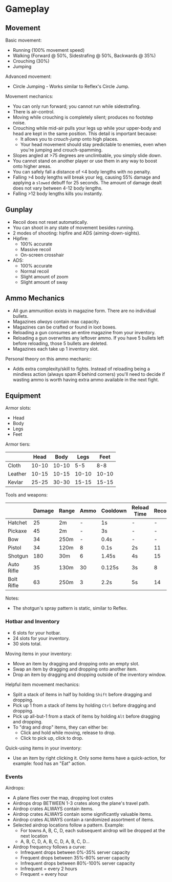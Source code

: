 # Gameplay #

## Movement ##
Basic movement:
* Running (100% movement speed)
* Walking (Forward @ 50%, Sidestrafing @ 50%, Backwards @ 35%)
* Crouching (30%)
* Jumping

Advanced movement:
* Circle Jumping - Works similar to Reflex's Circle Jump.

Movement mechanics:
* You can only run forward; you cannot run while sidestrafing.
* There is air-control.
* Moving while crouching is completely silent; produces no footstep noise. 
* Crouching while mid-air pulls your legs up while your upper-body and head are kept in the same position. This detail is important because:
    * It allows you to *crouch-jump* onto high places.
    * Your head movement should stay predictable to enemies, even when you're jumping and crouch-spamming.
* Slopes angled at >75 degrees are unclimbable, you simply slide down.
* You cannot stand on another player or use them in any way to boost onto higher areas.
* You can safely fall a distance of <4 body lengths with no penalty.
* Falling >4 body lengths will break your leg, causing 55% damage and applying a `slowed` debuff for 25 seconds. The amount of damage dealt does not vary between 4-12 body lengths.
* Falling >12 body lengths kills you instantly.


## Gunplay ##
* Recoil does not reset automatically.
* You can shoot in any state of movement besides running.
* 2 modes of shooting: hipfire and ADS (aiming-down-sights).
* Hipfire:
    * 100% accurate
    * Massive recoil
    * On-screen crosshair
* ADS:
    * 100% accurate
    * Normal recoil
    * Slight amount of zoom
    * Slight amount of sway


## Ammo Mechanics ##
* All gun ammunition exists in magazine form. There are no individual bullets.
* Magazines *always* contain max capacity.
* Magazines can be crafted or found in loot boxes.
* Reloading a gun consumes an entire magazine from your inventory.
* Reloading a gun overwrites any leftover ammo. If you have 5 bullets left before reloading, those 5 bullets are deleted.
* Magazines each take up 1 inventory slot.

Personal theory on this ammo mechanic:
* Adds extra complexity/skill to fights. Instead of reloading being a mindless action (always spam R behind corners) you'll need to decide if wasting ammo is worth having extra ammo available in the next fight.


## Equipment ##
Armor slots:
* Head
* Body
* Legs
* Feet

Armor tiers:

|          | Head  | Body  | Legs  | Feet  |
| -------- | ----- | ----- | ----- | ----- |
| Cloth    | 10-10 | 10-10 | 5-5   | 8-8   |
| Leather  | 10-15 | 10-15 | 10-10 | 10-10 |
| Kevlar   | 25-25 | 30-30 | 15-15 | 15-15 |

Tools and weapons:

|            | Damage | Range | Ammo | Cooldown | Reload Time | Recoil | Mode      | Projectile Speed |
| ---------- | ------ | ----- | ---- | -------- | ----------- | ------ | --------- | ---------------- |
| Hatchet    | 25     | 2m    | -    | 1s       | -           | -      | -         | -                |
| Pickaxe    | 45     | 2m    | -    | 3s       | -           | -      | -         | -                |
| Bow        | 34     | 250m  | -    | 0.4s     | -           | -      | -         | 60m/s            |
| Pistol     | 34     | 120m  | 8    | 0.1s     | 2s          | 11     | Single    | Hitscan          |
| Shotgun    | 180    | 30m   | 6    | 1.45s    | 4s          | 15     | Single    | Hitscan          |
| Auto Rifle | 35     | 130m  | 30   | 0.125s   | 3s          | 8      | Automatic | Hitscan          |
| Bolt Rifle | 63     | 250m  | 3    | 2.2s     | 5s          | 14     | Single    | Hitscan          |

Notes:
* The shotgun's spray pattern is static, similar to Reflex.


### Hotbar and Inventory ###
* 6 slots for your hotbar.  
* 24 slots for your inventory.  
* 30 slots total.

Moving items in your inventory:
* Move an item by dragging and dropping onto an empty slot.
* Swap an item by dragging and dropping onto another item.
* Drop an item by dragging and dropping outside of the inventory window.

Helpful item movement mechanics:
* Split a stack of items in half by holding `Shift` before dragging and dropping.
* Pick up 1 from a stack of items by holding `Ctrl` before dragging and dropping.
* Pick up all-but-1 from a stack of items by holding `Alt` before dragging and dropping.
* To "drag and drop" items, they can either be:
    * Click and hold while moving, release to drop.
    * Click to pick up, click to drop.

Quick-using items in your inventory:
* Use an item by right clicking it. Only some items have a quick-action, for example: food has an "Eat" action.


### Events ###
Airdrops:
* A plane flies over the map, dropping loot crates
* Airdrops drop BETWEEN 1-3 crates along the plane's travel path.
* Airdrop crates ALWAYS contain items.
* Airdrop crates ALWAYS contain some significantly valuable items.
* Airdrop crates ALWAYS contain a randomized assortment of items.
* Selected airdrop locations follow a pattern. Example:
    * For towns A, B, C, D, each subsequent airdrop will be dropped at the next location
    * A, B, C, D, A, B, C, D, A, B, C, D...
* Airdrop frequency follows a curve:
    * Infrequent drops between 0%-35% server capacity
    * Frequent drops between 35%-80% server capacity
    * Infrequent drops between 80%-100% server capacity
    * Infrequent = every 2 hours
    * Frequent = every hour
